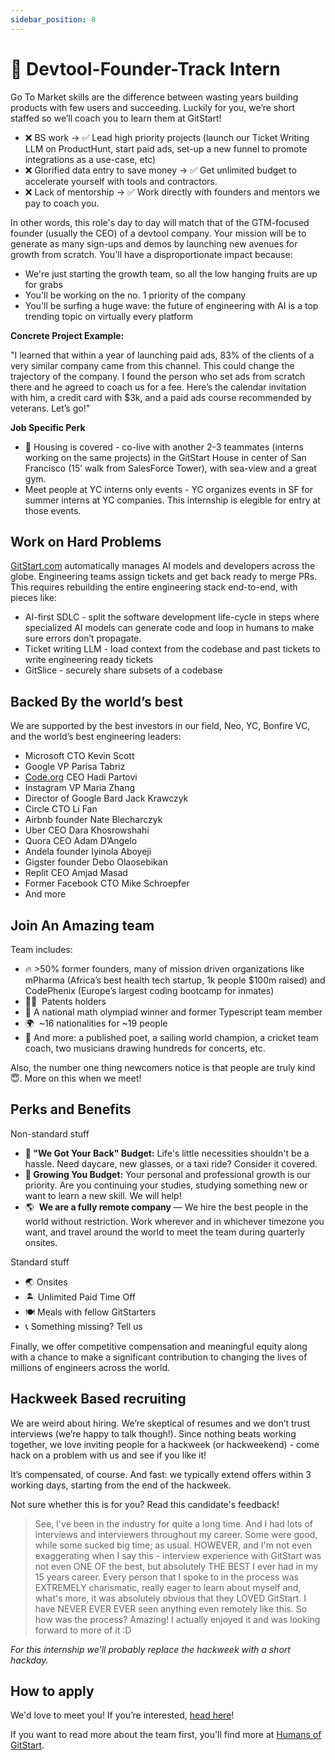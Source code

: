 ```yaml
---
sidebar_position: 8
---
```


# 📍 Devtool-Founder-Track Intern

Go To Market skills are the difference between wasting years building products with few users and succeeding. Luckily for you, we’re short staffed so we’ll coach you to learn them at GitStart!

- ❌ BS work → ✅ Lead high priority projects (launch our Ticket Writing LLM on ProductHunt, start paid ads, set-up a new funnel to promote integrations as a use-case, etc)
- ❌ Glorified data entry to save money → ✅ Get unlimited budget to accelerate yourself with tools and contractors.
- ❌ Lack of mentorship → ✅ Work directly with founders and mentors we pay to coach you.

In other words, this role's day to day will match that of the GTM-focused founder (usually the CEO) of a devtool company. Your mission will be to generate as many sign-ups and demos by launching new avenues for growth from scratch. You'll have a disproportionate impact because:

- We're just starting the growth team, so all the low hanging fruits are up for grabs
- You'll be working on the no. 1 priority of the company
- You'll be surfing a huge wave: the future of engineering with AI is a top trending topic on virtually every platform

**Concrete Project Example:**

"I learned that within a year of launching paid ads, 83% of the clients of a very similar company came from this channel. This could change the trajectory of the company. I found the person who set ads from scratch there and he agreed to coach us for a fee. Here’s the calendar invitation with him, a credit card with $3k, and a paid ads course recommended by veterans. Let’s go!"

**Job Specific Perk**

- 🏡 Housing is covered - co-live with another 2-3 teammates (interns working on the same projects) in the GitStart House in center of San Francisco (15’ walk from SalesForce Tower), with sea-view and a great gym.
- Meet people at YC interns only events - YC organizes events in SF for summer interns at YC companies. This internship is elegible for entry at those events.

## Work on Hard Problems

[GitStart.com](http://gitstart.com/) automatically manages AI models and developers across the globe. Engineering teams assign tickets and get back ready to merge PRs. This requires rebuilding the entire engineering stack end-to-end, with pieces like:

- AI-first SDLC - split the software development life-cycle in steps where specialized AI models can generate code and loop in humans to make sure errors don’t propagate.
- Ticket writing LLM - load context from the codebase and past tickets to write engineering ready tickets
- GitSlice - securely share subsets of a codebase

## **Backed By the world’s best**
We are supported by the best investors in our field, Neo, YC, Bonfire VC, and the world’s best engineering leaders:

- Microsoft CTO Kevin Scott
- Google VP Parisa Tabriz
- [Code.org](http://code.org/) CEO Hadi Partovi
- Instagram VP Maria Zhang
- Director of Google Bard Jack Krawczyk
- Circle CTO Li Fan
- Airbnb founder Nate Blecharczyk
- Uber CEO Dara Khosrowshahi
- Quora CEO Adam D’Angelo
- Andela founder Iyinola Aboyeji
- Gigster founder Debo Olaosebikan
- Replit CEO Amjad Masad
- Former Facebook CTO Mike Schroepfer
- And more

## **Join An Amazing team**
Team includes:

- 🔥 >50% former founders, many of mission driven organizations like mPharma (Africa’s best health tech startup, 1k people $100m raised) and CodePhenix (Europe’s largest coding bootcamp for inmates)
- 🧑‍🔬  Patents holders
- 🧠 A national math olympiad winner and former Typescript team member
- 🌍  ~16 nationalities for ~19 people
- 🤫 And more: a published poet, a sailing world champion, a cricket team coach, two musicians drawing hundreds for concerts, etc.

Also, the number one thing newcomers notice is that people are truly kind 😇. More on this when we meet!

## Perks and Benefits
Non-standard stuff

- **👋 "We Got Your Back" Budget:** Life's little necessities shouldn't be a hassle. Need daycare, new glasses, or a taxi ride? Consider it covered.
- **🌱 Growing You Budget:** Your personal and professional growth is our priority. Are you continuing your studies, studying something new or want to learn a new skill. We will help!
- 🌎  **We are a fully remote company** — We hire the best people in the world without restriction. Work wherever and in whichever timezone you want, and travel around the world to meet the team during quarterly onsites.

Standard stuff

- 🌏 Onsites
- 🏝 Unlimited Paid Time Off
- 🍽 Meals with fellow GitStarters
- 📞 Something missing? Tell us

Finally, we offer competitive compensation and meaningful equity along with a chance to make a significant contribution to changing the lives of millions of engineers across the world.

## **Hackweek Based recruiting**

We are weird about hiring. We’re skeptical of resumes and we don’t trust interviews (we’re happy to talk though!). Since nothing beats working together, we love inviting people for a hackweek (or hackweekend) - come hack on a problem with us and see if you like it!

It’s compensated, of course. And fast: we typically extend offers within 3 working days, starting from the end of the hackweek.

Not sure whether this is for you? Read this candidate's feedback!

> See, I've been in the industry for quite a long time. And I had lots of interviews and interviewers throughout my career. Some were good, while some sucked big time; as usual. HOWEVER, and I'm not even exaggerating when I say this - interview experience with GitStart was not even ONE OF the best, but absolutely THE BEST I ever had in my 15 years career. Every person that I spoke to in the process was EXTREMELY charismatic, really eager to learn about myself and, what's more, it was absolutely obvious that they LOVED GitStart. I have NEVER EVER EVER seen anything even remotely like this. So how was the process? Amazing! I actually enjoyed it and was looking forward to more of it :D
>

*For this internship we'll probably replace the hackweek with a short hackday.*

## How to apply

We'd love to meet you! If you’re interested, [head here](https://app.dover.io/apply/GitStart/69926454-4504-437c-8674-64712a098ec8/?rs=76643084)!


If you want to read more about the team first, you'll find more at [Humans of GitStart](https://humansof.gitstart.com).
